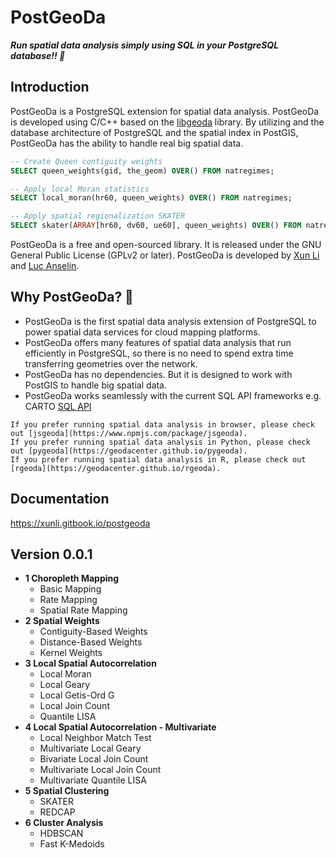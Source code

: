 # PostGeoDa

_**Run spatial data analysis simply using SQL in your PostgreSQL database!!  🚀**_

## Introduction

PostGeoDa is a PostgreSQL extension for spatial data analysis. PostGeoDa is developed using C/C++ based on the [libgeoda](https://github.com/geodacenter/libgeoda) library. By utilizing and the database architecture of PostgreSQL and the spatial index in PostGIS, PostGeoDa has the ability to handle real big spatial data.

```sql
-- Create Queen contiguity weights
SELECT queen_weights(gid, the_geom) OVER() FROM natregimes;

-- Apply local Moran statistics
SELECT local_moran(hr60, queen_weights) OVER() FROM natregimes;

-- Apply spatial regionalization SKATER
SELECT skater(ARRAY[hr60, dv60, ue60], queen_weights) OVER() FROM natregimes;
```

PostGeoDa is a free and open-sourced library. It is released under the GNU General Public License (GPLv2 or later). PostGeoDa is developed by [Xun Li ](https://lixun910.github.io)and [Luc Anselin](https://spatial.uchicago.edu/directory/luc-anselin-phd).

## Why PostGeoDa? 🤔

* PostGeoDa is the first spatial data analysis extension of PostgreSQL to power spatial data services for cloud mapping platforms.
* PostGeoDa offers many features of spatial data analysis that run efficiently in PostgreSQL, so there is no need to spend extra time transferring geometries over the network.
* PostGeoDa has no dependencies. But it is designed to work with PostGIS to handle big spatial data.
* PostGeoDa works seamlessly with the current SQL API frameworks e.g. CARTO [SQL API](https://carto.com/developers/sql-api/)

```
If you prefer running spatial data analysis in browser, please check out [jsgeoda](https://www.npmjs.com/package/jsgeoda).  
If you prefer running spatial data analysis in Python, please check out [pygeoda](https://geodacenter.github.io/pygeoda).  
If you prefer running spatial data analysis in R, please check out [rgeoda](https://geodacenter.github.io/rgeoda).
```

## Documentation

https://xunli.gitbook.io/postgeoda

## Version 0.0.1 

* **1 Choropleth Mapping**
    * Basic Mapping
    * Rate Mapping
    * Spatial Rate Mapping
* **2 Spatial Weights**
    * Contiguity-Based Weights
    * Distance-Based Weights
    * Kernel Weights
* **3 Local Spatial Autocorrelation**
    * Local Moran
    * Local Geary
    * Local Getis-Ord G
    * Local Join Count
    * Quantile LISA
* **4 Local Spatial Autocorrelation - Multivariate**
    * Local Neighbor Match Test
    * Multivariate Local Geary
    * Bivariate Local Join Count
    * Multivariate  Local Join Count
    * Multivariate Quantile LISA
* **5 Spatial Clustering**
    * SKATER
    * REDCAP
* **6 Cluster Analysis**
    * HDBSCAN
    * Fast K-Medoids

### 